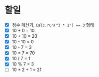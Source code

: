 # 할일
- [x] 정수 계산기, `Calc.run("3 * 1") == 3` 형태
- [x] 10 + 0 = 10
- [x] 10 + 10 = 20
- [x] 10 - 10 = 0
- [x] 10 - 7 = 3
- [x] 10 * 7 = 70
- [x] 10 / 7 = 1
- [x] 10 % 7 = 3
- [ ] 10 * 2 + 1 = 21